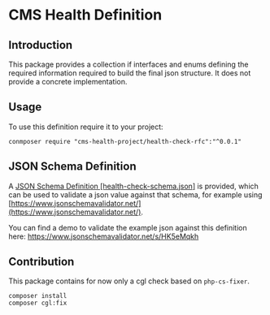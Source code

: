 # CMS Health Definition

## Introduction

This package provides a collection if interfaces and enums defining the
required information required to build the final json structure. It does
not provide a concrete implementation.

## Usage

To use this definition require it to your project:

```terminal
conmposer require "cms-health-project/health-check-rfc":"^0.0.1"
```

## JSON Schema Definition

A  [JSON Schema Definition [health-check-schema.json]](./health-check-schema.json) is provided, which can be used
to validate a json value against that schema, for example using [https://www.jsonschemavalidator.net/](https://www.jsonschemavalidator.net/).

You can find a demo to validate the example json against this definition here: https://www.jsonschemavalidator.net/s/HK5eMqkh

## Contribution

This package contains for now only a cgl check based on `php-cs-fixer`.

```terminal
composer install
composer cgl:fix
```